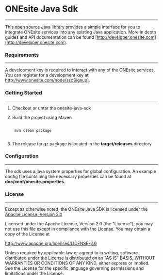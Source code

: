 # ONEsite Java Sdk
---
This open source Java library provides a simple interface for you to integrate ONEsite services into any existing Java application. More
in depth guides and API documentation can be found [http://developer.onesite.com](http://developer.onesite.com).


### Requirements
---
A development key is required to interact with any of the ONEsite services. You can register for a development key at [http://www.onesite.com/node/ssoSignup)](http://www.onesite.com/node/ssoSignup).

### Getting Started
---
1. Checkout or untar the onesite-java-sdk
2. Build the project using Maven

	<pre lang="java"><code>
	mvn clean package
	</code></pre>

3. The release tar.gz package is located in the **target/releases** directory


### Configuration
---
The sdk uses a java system properties for global configuration. An example config file containing the necessary properties can be found at **doc/conf/onesite.properties**.


### License
---
Except as otherwise noted, the ONEsite Java SDK is licensed under the [Apache License, Version 2.0](http://www.apache.org/licenses/LICENSE-2.0.html)

Licensed under the Apache License, Version 2.0 (the "License");
you may not use this file except in compliance with the License.
You may obtain a copy of the License at

  http://www.apache.org/licenses/LICENSE-2.0

Unless required by applicable law or agreed to in writing, software
distributed under the License is distributed on an "AS IS" BASIS,
WITHOUT WARRANTIES OR CONDITIONS OF ANY KIND, either express or implied.
See the License for the specific language governing permissions and
limitations under the License.
